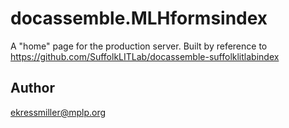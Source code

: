 # docassemble.MLHformsindex

A "home" page for the production server.  Built by reference to https://github.com/SuffolkLITLab/docassemble-suffolklitlabindex

## Author

ekressmiller@mplp.org

